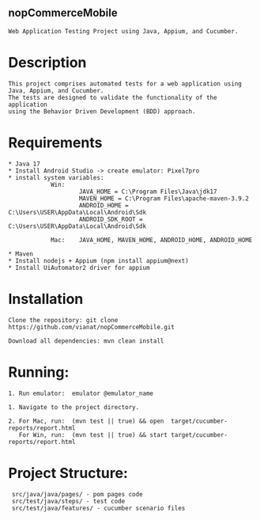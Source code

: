 ## nopCommerceMobile

    Web Application Testing Project using Java, Appium, and Cucumber.

# Description

    This project comprises automated tests for a web application using Java, Appium, and Cucumber.
    The tests are designed to validate the functionality of the application
    using the Behavior Driven Development (BDD) approach.

# Requirements

    * Java 17
    * Install Android Studio -> create emulator: Pixel7pro
    * install system variables:
                Win:    
                        JAVA_HOME = C:\Program Files\Java\jdk17
                        MAVEN_HOME = C:\Program Files\apache-maven-3.9.2
                        ANDROID_HOME = C:\Users\USER\AppData\Local\Android\Sdk
                        ANDROID_SDK_ROOT = C:\Users\USER\AppData\Local\Android\Sdk
                        
                Mac:    JAVA_HOME, MAVEN_HOME, ANDROID_HOME, ANDROID_HOME

    * Maven
    * Install nodejs + Appium (npm install appium@next)
    * Install UiAutomator2 driver for appium

# Installation

    Clone the repository: git clone https://github.com/vianat/nopCommerceMobile.git

    Download all dependencies: mvn clean install

# Running:

    1. Run emulator:  emulator @emulator_name

    1. Navigate to the project directory.

    2. For Mac, run:  (mvn test || true) && open  target/cucumber-reports/report.html
       For Win, run:  (mvn test || true) && start target/cucumber-reports/report.html

# Project Structure:

     src/java/java/pages/ - pom pages code
     src/test/java/steps/ - test code
     src/test/java/features/ - cucumber scenario files
